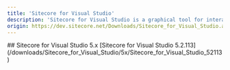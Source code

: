 ```yaml
---
title: 'Sitecore for Visual Studio'
description: 'Sitecore for Visual Studio is a graphical tool for interacting with SXP from within Visual Studio, an option for users less familiar with command line tools.'
origin: https://dev.sitecore.net/Downloads/Sitecore_for_Visual_Studio.aspx
---
```


<Card variant='outlineRaised' px={0} mb={8}>
<CardHeader>
## Sitecore for Visual Studio 5.x
</CardHeader>
<CardBody>
[Sitecore for Visual Studio 5.2.113](/downloads/Sitecore_for_Visual_Studio/5x/Sitecore_for_Visual_Studio_52113)
</CardBody>          
</Card>
